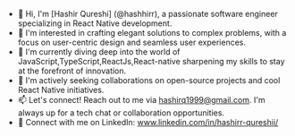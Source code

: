 - 👋 Hi, I'm [Hashir Qureshi] (@hashhirr), a passionate software engineer specializing in React Native development.
- 👀 I'm interested in crafting elegant solutions to complex problems, with a focus on user-centric design and seamless user experiences.
- 🌱 I'm currently diving deep into the world of JavaScript,TypeScript,ReactJs,React-native sharpening my skills to stay at the forefront of innovation.
- 💞️ I'm actively seeking collaborations on open-source projects and cool React Native initiatives.
- 📫 Let's connect! Reach out to me via hashirq1999@gmail.com. I'm always up for a tech chat or collaboration opportunities.
- 🔗 Connect with me on LinkedIn: www.linkedin.com/in/hashirr-qureshii/


